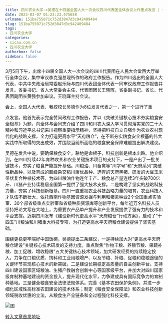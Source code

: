 ```yaml
---
title: 四川农业大学->吴德在十四届全国人大一次会议四川代表团全体会议上作重点发言 | sicau.com.cn
date: 2023-03-07 01:23:23.475658
urlname: 151ba755071c752d3847d3c942409484
slug: 151ba755071c752d3847d3c942409484
tags: 
- 四川农业大学
categories:
- sicau.com.cn
- 四川农业大学
authorbox: false
sidebar: false
---
```

3月5日下午，出席十四届全国人大一次会议的四川代表团在人民大会堂西大厅举行全体会议，集中审议李克强总理所作的政府工作报告。作为四川选出的全国人大代表，中共中央政治局常委赵乐际与四川代表团全体代表一同审议政府工作报告并发言。省委书记、省人大常委会主任、代表团团长王晓晖，省委副书记、省长、代表团副团长黄强参加审议。王晓晖主持会议。

会上，全国人大代表、我校校长吴德作为8位发言代表之一，第一个进行了重
<!--more-->
点发言。他首先表示完全赞同政府工作报告，并以《突破关键核心技术夯实粮食安全根基》为题，向全体与会同志介绍了四川和川农大深入学习贯彻落实党的二十大精神和习近平总书记来川视察重要指示精神，坚持把科技自立自强作为农业农村现代化的战略支撑，全力打造更高水平“天府粮仓”，在不断夯实粮食安全根基的伟大实践中所取得的突出成效，并围绕当前所面临的粮食安全保障难题提出解决建议。

吴德在发言中说，要确保粮食安全，耕地是命根子，科技创新是根本出路。他介绍到，在四川持续42年育种攻关和农业关键技术项目的支持下，一是产出了一批关键技术，夯实了粮食产能提升基础。川粮油、川畜禽等“川字号”和“天府系列”突破性新品种，以及育成的超级杂交稻川康优品种、选育的天府黑猪、研发的大豆玉米带状复合种植技术等，为四川粮油作物连年丰产、粮食总产量连续3年突破700亿斤、川猪产业持续稳居全国第一提供了强大技术支撑。二是构建了坚实的战略科技力量，夯实了科技创新根基。四川一直重视农业科技战略力量的培育，农业科技人才队伍不断壮大，依托西南作物基因资源发掘与利用和猪禽种业2个全国重点实验室、30个部省级重点实验室和省级种质资源库等创新平台，每年近万名科技人员坚持把论文写在大地上，为重要农产品单产提升和产业发展提供了强有力的技术和平台支撑。近期四川发布《建设新时代更高水平“天府粮仓”行动方案》，启动了“十四五”川粮油和川猪重大科技专项，为打造更高水平天府粮仓建设提供了坚实基础。

围绕更稳更牢端好中国饭碗，吴德提出三条建议，一是持续加大对“更高水平天府粮仓建设”关键核心技术研发的支持力度。重点聚焦“作物丰粮、养殖节粮、果蔬补粮、加工促粮、增收稳粮”五大关键核心技术领域，加大研发经费的持续稳定投入，力争在口粮优质、饲料和工业用粮增产、以及节粮、补粮、促粮和稳粮途径的关键环节实现核心技术的新突破。二是建设长期稳定高质量的自主创新平台。支持四川建设国家区域粮油、生猪产教融合创新中心等国家级平台，并加大对四川国家级育制种基地建设的资金投入，提升现代化水平，力争建成具有国际竞争力的育制种基地。三是健全粮食安全法律法规体系。完善《基本农田保护条例》，并进一步细化区域性高标准农田建设的技术体系；制定《粮食安全保障法》和农业科技创新领域税收优惠的立法，从粮食生产全链条和全过程强化科技支撑。

![图](https://news.sicau.edu.cn/__local/2/D9/48/EA5EFB2782223DE04EA7D1142E7_DD92B5F3_331C3.jpg)

[转入文章首发地址](https://news.sicau.edu.cn/info/1135/71223.htm)